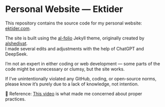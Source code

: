 # Personal Website — Ektider

This repository contains the source code for my personal website: [ektider.com](https://ektider.com).

The site is built using the [al-folio](https://github.com/alshedivat/al-folio) Jekyll theme, originally created by [alshedivat](https://github.com/alshedivat).  
I made several edits and adjustments with the help of ChatGPT and DeepSeek.

I’m not an expert in either coding or web development — some parts of the code might be unnecessary or clumsy, but the site works.

If I’ve unintentionally violated any GitHub, coding, or open-source norms, please know it’s purely due to a lack of knowledge, not intention.

🎥 Reference: [This video](https://www.youtube.com/watch?v=YFkeOBqfQBw) is what made me concerned about proper practices.
